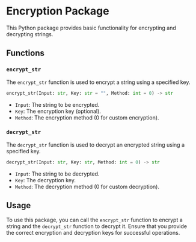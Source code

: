 # **Encryption Package**

This Python package provides basic functionality for encrypting and decrypting strings.

## **Functions**

### `encrypt_str`

The `encrypt_str` function is used to encrypt a string using a specified key.

```python
encrypt_str(Input: str, Key: str = "", Method: int = 0) -> str
```

- `Input`: The string to be encrypted.
- `Key`: The encryption key (optional).
- `Method`: The encryption method (0 for custom encryption).

### `decrypt_str`

The `decrypt_str` function is used to decrypt an encrypted string using a specified key.

```python
decrypt_str(Input: str, Key: str, Method: int = 0) -> str
```

- `Input`: The string to be decrypted.
- `Key`: The decryption key.
- `Method`: The decryption method (0 for custom decryption).

## **Usage**

To use this package, you can call the `encrypt_str` function to encrypt a string and the `decrypt_str` function to decrypt it. Ensure that you provide the correct encryption and decryption keys for successful operations.